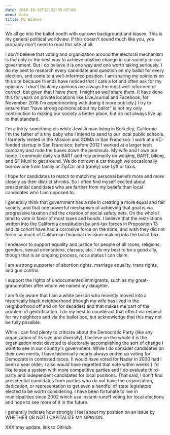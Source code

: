 ```yaml
---
date: 2016-10-16T12:32:38-07:00
menu: main
title: My Biases
---
```


We all go into the ballot booth with our own background and biases. This is my
general political worldview. If this doesn't sound much like you, you probably
don't need to read this site at all.

I don't believe that voting and organization around the electoral mechanism is
the only or the best way to achieve positive change in our society or our
government. But I do believe it is one way and one worth taking seriously.  I do
my best to research every candidate and question on my ballot for every
election, and come to a well-informed position. I am sharing my opinions on this
site because friends have noticed that I care a lot and often ask for my
opinions. I don't think my opinions are always the most well-informed or
correct, but given that I have them, I might as well share them. (I have done
this for years on private locations like LiveJournal and Facebook; for November
2016 I'm experimenting with doing it more publicly.) I try to ensure that "have
strong opinions about my ballot" is not my only contribution to making our
society a better place, but do not always live up to that standard.

I'm a thirty-something cis white Jewish man living in Berkeley, California. I'm
the father of a tiny baby who I intend to send to our local public schools. I
formerly rented in the Mission and SOMA in San Francisco. I work at a VC-funded
startup in San Francisco; before 2012 I worked at a larger tech company and rode
the buses down the peninsula. My wife and I own our home. I commute daily via
BART and rely primarily on walking, BART, biking, and SF Muni to get around. We
do not own a car though we occasionally borrow one from family or ZipCar and
(rarely) use Lyft or taxis.

I hope for candidates to match to match my personal beliefs more and more
closely as their district shrinks.  So I often find myself excited about
presidential candidates who are farther from my beliefs than local candidates
who I am opposed to.

I generally think that government has a role in creating a more equal and fair
society, and that one powerful mechanism of achieving that goal is via
progressive taxation and the creation of social safety nets.  On the whole I
tend to vote in favor of most taxes and bonds.  I believe that the restrictions
written into the California constitution by anti-tax forces in Proposition 13
and its cohort have had a corrosive force on the state, and wish they did not
force so much of Californian financial decision-making into the ballot box.

I endeavor to support equality and justice for people of all races, religions,
genders, sexual orientations, classes, etc. I do my best to be a good ally,
though that is an ongoing process, not a status I can claim.


I am a strong supporter of abortion rights, marriage equality, trans rights, and
gun control.

I support the rights of undocumented immigrants, such as my great-grandmother
after whom we named my daughter.

I am fully aware that I am a white person who recently moved into a historically
black neighborhood (though my wife has lived in the neighborhood off and on for
decades) and that makes me part of the problem of gentrification. I do my best
to counteract that effect via respect for my neighbors and via the ballot box,
but acknowledge that this may not be fully possible.

While I can find plenty to criticize about the Democratic Party (like any
organization of its size and diversity), I believe on the whole it is the
organization most devoted to electorally accomplishing the sort of change I want
to see in our country's government.  While I do consider candidates on their own
merits, I have historically nearly always ended up voting for Democrats in
contested races.  (I would have voted for Nader in 2000 had I been a year older;
I also would have regretted that vote within weeks.) I'd like to see a system
with more competitive parties and I do evaluate third-party and independent
candidates for local positions. That said, I don't find presidential candidates
from parties who do not have the organization, dedication, or representation to
get even a handful of state legislators elected to be worth considering.  I have
been fortunate to live in municipalities since 2002 which use instant-runoff
voting for local elections and hope to see more of it in the future.

I generally indicate how strongly I feel about my position on an issue by
WHETHER OR NOT I CAPITALIZE MY OPINION.

XXX may update, link to GitHub 
